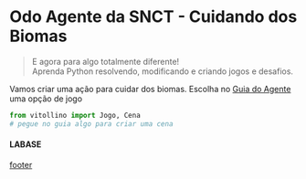 <!---
Open Source program Pynoplia - Copyright © 2024  Carlo Oliveira** <carlo@nce.ufrj.br>,
PDX-License-Identifier:** `GNU General Public License v3.0 or later <http://is.gd/3Udt>`_.
-->
# Odo Agente da SNCT - Cuidando dos Biomas
> E agora para algo totalmente diferente! <br>
> Aprenda Python resolvendo, modificando e criando jogos e desafios. <br>

Vamos criar uma ação para cuidar dos biomas. Escolha no [Guia do Agente](http://bit.ly/SNCT_24_G) uma opção de jogo

```python
from vitollino import Jogo, Cena
# pegue no guia algo para criar uma cena
```

#### LABASE
[footer](footer.md ':include')